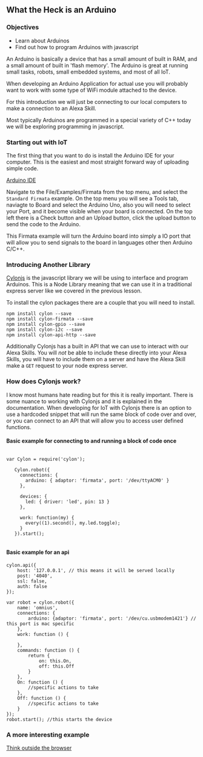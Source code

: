 ## What the Heck is an Arduino
### Objectives
* Learn about Arduinos
* Find out how to program Arduinos with javascript

An Arduino is basically a device that has a small amount of built in RAM, and a small amount of built in 'flash memory'. 
The Arduino is great at running small tasks, robots, small embedded systems, and most of all IoT.

When developing an Arduino Application for actual use you will probably want to work with some type of WiFi module attached to the device.

For this introduction we will just be connecting to our local computers to make a connection to an Alexa Skill.

Most typically Arduinos are programmed in a special variety of C++ today we will be exploring programming in javascript.


### Starting out with IoT

The first thing that you want to do is install the Arduino IDE for your computer. This is the easiest and most straight forward way of uploading simple code.

[Arduino IDE](https://www.arduino.cc/en/Main/Software)

Navigate to the File/Examples/Firmata from the top menu, and select the `Standard Firmata` example. 
On the top menu you will see a Tools tab, naviagte to Board and select the Arduino Uno, also you will 
need to select your Port, and it become visible when your board is connected.
On the top left there is a Check button and an Upload button, click the upload button to send the code to the Arduino. 

This Firmata example will turn the Arduino board into simply a IO port that will allow you to send signals to the board 
in languages other then Arduino C/C++.

### Introducing Another Library

[Cylonjs](https://cylonjs.com/) is the javascript library we will be using to interface and program Arduinos. 
This is a Node Library meaning that we can use it in a traditional express server like we covered in the previous lesson.

To install the cylon packages there are a couple that you will need to install.

``` 
npm install cylon --save
npm install cylon-firmata --save
npm install cylon-gpio --save
npm install cylon-i2c --save
npm install cylon-api-http --save
```

Additionally Cylonjs has a built in API that we can use to interact with our Alexa Skills. 
You will *not* be able to include these directly into your Alexa Skills, you will have to 
include them on a server and have the Alexa Skill make a `GET` request to your node express server.

### How does Cylonjs work?

I know most humans hate reading but for this it is really important. There is some nuance to working with Cylonjs and it is explained in the documentation.
When developing for IoT with Cylonjs there is an option to use a hardcoded snippet that will run the same block of code over and over, 
or you can connect to an API that will allow you to access user defined functions.

#### Basic example for connecting to and running a block of code once

```

var Cylon = require('cylon');
   
   Cylon.robot({
     connections: {
       arduino: { adaptor: 'firmata', port: '/dev/ttyACM0' }
     },
   
     devices: {
       led: { driver: 'led', pin: 13 }
     },
   
     work: function(my) {
       every((1).second(), my.led.toggle);
     }
   }).start();
   
```

#### Basic example for an api

```
cylon.api({
    host: '127.0.0.1', // this means it will be served locally
    post: '4040',
    ssl: false,
    auth: false
});

var robot = cylon.robot({
    name: 'omnius',
    connections: {
        arduino: {adaptor: 'firmata', port: '/dev/cu.usbmodem1421'} // this port is mac specific
    },
    work: function () {

    },
    commands: function () {
        return {
            on: this.On,
            off: this.Off
        }
    },
    On: function () {
        //specific actions to take
    },
    Off: function () {
        //specific actions to take
    }
});
robot.start(); //this starts the device
```

### A more interesting example

[Think outside the browser](https://github.com/sammyboy45467/cylon-express-server)
